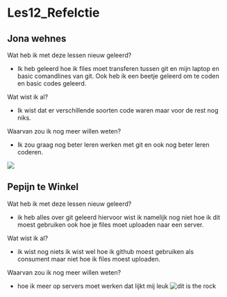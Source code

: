 # Les12_Refelctie


## Jona wehnes



Wat heb ik met deze lessen nieuw geleerd?

- Ik heb geleerd hoe ik files moet transferen tussen git en mijn laptop en basic comandlines van git. Ook heb ik een beetje geleerd om te coden en basic codes geleerd.


Wat wist ik al?

- Ik wist dat er verschillende soorten code waren maar voor de rest nog niks.

Waarvan zou ik nog meer willen weten?

- Ik zou graag nog beter leren werken met git en ook nog beter leren coderen.


![](https://www.google.com/url?sa=i&url=https%3A%2F%2Fsoundcloud.com%2Fdediawconthi%2Fsnakeio-a-fun-and-addictive-snake-io-game-you-can-play-offline-or-online&psig=AOvVaw3peRCEmylbcJM-LTNGWTwF&ust=1697890585608000&source=images&cd=vfe&opi=89978449&ved=0CBEQjRxqFwoTCIijsbvNhIIDFQAAAAAdAAAAABAE)



## Pepijn te Winkel

Wat heb ik met deze lessen nieuw geleerd?
- ik heb alles over git geleerd hiervoor wist ik namelijk nog niet hoe ik dit moest gebruiken ook hoe je files moet uploaden naar een server.

Wat wist ik al?
- ik wist nog niets ik wist wel hoe ik github moest gebruiken als consument maar niet hoe ik files moest uploaden.

Waarvan zou ik nog meer willen weten?
- hoe ik meer op servers moet werken dat lijkt mij leuk
![dit is the rock](https://m.media-amazon.com/images/M/MV5BOWU1ODBiNGUtMzVjNi00MzdhLTk0OTktOWRiOTIxMWNhOGI2XkEyXkFqcGdeQXVyMTU2OTM5NDQw._V1_FMjpg_UX1000_.jpg)
 
